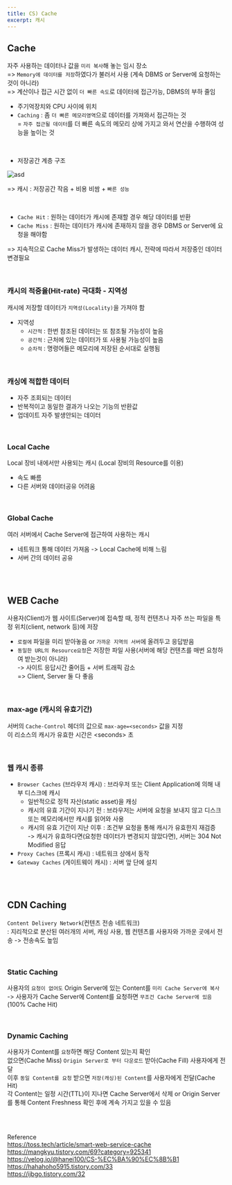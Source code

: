 ```yaml
---
title: CS) Cache
excerpt: 캐시
---
```


## Cache  
자주 사용하는 데이터나 값을 `미리 복사`해 놓는 임시 장소  
=> `Memory에 데이터를 저장`하였다가 불러서 사용 (계속 DBMS or Server에 요청하는 것이 아니라)   
=> 계산이나 접근 시간 없이 `더 빠른 속도`로 데이터에 접근가능, DBMS의 부하 줄임

- 주기억장치와 CPU 사이에 위치
- `Caching` : 좀 `더 빠른 메모리영역`으로 데이터를 가져와서 접근하는 것   
  = `자주 접근될 데이터`를 더 빠른 속도의 메모리 상에 가지고 와서 연산을 수행하여 성능을 높이는 것    

<br/>

- 저장공간 계층 구조  

![asd](https://user-images.githubusercontent.com/103614357/187429101-b0fb8236-525e-4047-b991-f9be86b9ffc8.png)  

=> 캐시 : 저장공간 작음 + 비용 비쌈 + `빠른 성능`  

<br/>

- `Cache Hit` : 원하는 데이터가 캐시에 존재할 경우 해당 데이터를 반환  
- `Cache Miss` : 원하는 데이터가 캐시에 존재하지 않을 경우 DBMS or Server에 요청을 해야함  

=> 지속적으로 Cache Miss가 발생하는 데이터 캐시, 전략에 따라서 저장중인 데이터 변경필요

<br/>

### 캐시의 적중율(Hit-rate) 극대화 - 지역성
캐시에 저장할 데이터가 `지역성(Locality)`을 가져야 함  
- 지역성
  - `시간적` : 한번 참조된 데이터는 또 참조될 가능성이 높음
  - `공간적` : 근처에 있는 데이터가 또 사용될 가능성이 높음
  - `순차적` : 명령어들은 메모리에 저장된 순서대로 실행됨

<br/>

### 캐싱에 적합한 데이터  
- 자주 조회되는 데이터
- 반복적이고 동일한 결과가 나오는 기능의 반환값
- 업데이트 자주 발생안되는 데이터

<br/>

### Local Cache  
Local 장비 내에서만 사용되는 캐시 (Local 장비의 Resource를 이용)  
- 속도 빠름  
- 다른 서버와 데이터공유 어려움

<br/>

### Global Cache  
여러 서버에서 Cache Server에 접근하여 사용하는 캐시
- 네트워크 통해 데이터 가져옴 -> Local Cache에 비해 느림  
- 서버 간의 데이터 공유

<br/><br/>
 
## WEB Cache  
사용자(Client)가 웹 사이트(Server)에 접속할 때, 정적 컨텐츠나 자주 쓰는 파일을 특정 위치(client, network 등)에 저장  
- `로컬에` 파일을 미리 받아놓음 or `가까운 지역의 서버`에 올려두고 응답받음
- `동일한 URL의 Resource요청`은 저장한 파일 사용(서버에 해당 컨텐츠를 매번 요청하여 받는것이 아니라)  
-> 사이트 응답시간 줄어듬 + 서버 트래픽 감소  
=> Client, Server 둘 다 좋음  

<br/>

### max-age (캐시의 유효기간)  
서버의 `Cache-Control` 헤더의 값으로 `max-age=<seconds>` 값을 지정  
이 리소스의 캐시가 유효한 시간은 \<seconds\> 초
 
<br/>

### 웹 캐시 종류
- `Browser Caches` (브라우저 캐시) : 브라우저 또는 Client Application에 의해 내부 디스크에 캐시
  - 일반적으로 정적 자산(static asset)을 캐싱
  - 캐시의 유효 기간이 지나기 전 : 브라우저는 서버에 요청을 보내지 않고 디스크 또는 메모리에서만 캐시를 읽어와 사용  
  - 캐시의 유효 기간이 지난 이후 : 조건부 요청을 통해 캐시가 유효한지 재검증  
    -> 캐시가 유효하다면(요청한 데이터가 변경되지 않았다면), 서버는 304 Not Modified 응답
- `Proxy Caches` (프록시 캐시) : 네트워크 상에서 동작
- `Gateway Caches` (게이트웨이 캐시) : 서버 앞 단에 설치

<br/><br/>

## CDN Caching   
`Content Delivery Network`(컨텐츠 전송 네트워크)  
: 지리적으로 분산된 여러개의 서버, 캐싱 사용, 웹 컨텐츠를 사용자와 가까운 곳에서 전송 -> 전송속도 높임

<br/>

### Static Caching
사용자의 `요청이 없어도` Origin Server에 있는 Content를 `미리 Cache Server에 복사`   
-> 사용자가 Cache Server에 Content를 요청하면 `무조건 Cache Server에 있음` (100% Cache Hit)   

<br/>

### Dynamic Caching  
사용자가 Content를 `요청`하면 해당 Content 있는지 확인  
없으면(Cache Miss) `Origin Server로 부터 다운로드` 받아(Cache Fill) 사용자에게 전달   
이후 `동일 Content를 요청` 받으면 `저장(캐싱)된 Content`를 사용자에게 전달(Cache Hit)  
각 Content는 일정 시간(TTL)이 지나면 Cache Server에서 삭제 or Origin Server를 통해 Content Freshness 확인 후에 계속 가지고 있을 수 있음  

<br/><br/>

Reference  
https://toss.tech/article/smart-web-service-cache  
https://mangkyu.tistory.com/69?category=925341  
https://velog.io/@hanei100/CS-%EC%BA%90%EC%8B%B1  
https://hahahoho5915.tistory.com/33  
https://ijbgo.tistory.com/32  
<br/>
